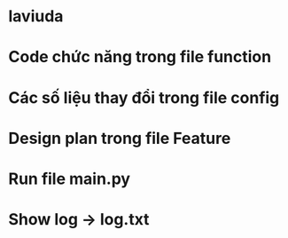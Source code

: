 # laviuda
# Code chức năng trong file function
# Các số liệu thay đổi trong file config
# Design plan trong file Feature
# Run file main.py
# Show log -> log.txt